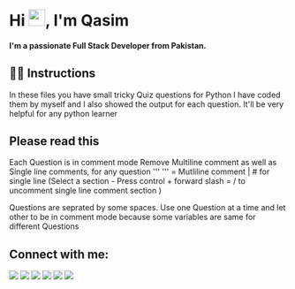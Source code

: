 <h1 align="left">Hi <img src="https://raw.githubusercontent.com/MartinHeinz/MartinHeinz/master/wave.gif" width="30px">, I'm Qasim</h1>
<h4 align="left">I'm a passionate Full Stack Developer from Pakistan.</h4>

## 🙋‍♂️ Instructions
In these files you have small tricky Quiz questions for Python 
I have coded them by myself and I also showed the output for each question.
It'll be very helpful for any python learner 

## Please read this

Each Question is in comment mode 
Remove Multiline comment as well as Single line comments, for any question
''' ''' = Mutliline comment | # for single line (Select a section - Press control + forward slash = / to uncomment single line comment section )

Questions are seprated by some spaces.
Use one Question at a time and let other to be in comment mode because some variables are same for different Questions 




## Connect with me:

<p align="left">

<a href = "https://www.linkedin.com/in/qasim-leo-aaa150202/"><img src="https://img.icons8.com/fluent/48/000000/linkedin.png"/></a>
<a href = "https://twitter.com/qasimleoo"><img src="https://img.icons8.com/fluent/48/000000/twitter.png"/></a>
<a href = "https://www.instagram.com/qasimleoo/"><img src="https://img.icons8.com/fluent/48/000000/instagram-new.png"/></a>
<a href = "https://www.youtube.com/channel/UCiIAYuQL45puavwGAHapLRg"><img src="https://img.icons8.com/color/48/000000/youtube-play.png"/></a>
<a href = "https://www.discordapp.com/users/qasimleo.1676"><img src="https://img.icons8.com/color/50/000000/discord-logo.png"/></a>
<a href = "https://www.facebook.com/qasimleoo"><img src="https://img.icons8.com/color/48/000000/facebook-new.png"/></a>   

</p>
